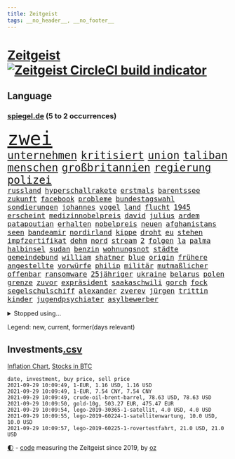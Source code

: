 ```yaml
---
title: Zeitgeist
tags: __no_header__, __no_footer__
---
```


# [Zeitgeist](https://oliz.io/zeitgeist/) [![Zeitgeist CircleCI build indicator](https://circleci.com/gh/ooz/zeitgeist.svg?style=shield)](https://circleci.com/gh/ooz/zeitgeist)

## Language

<h3><a href="https://www.spiegel.de" target="_blank">spiegel.de</a> (5 to 2 occurrences)</h3>
<p style="font-family:monospace">
<span style="font-size:32pt"><a href="news_links.html#zwei" class="current">zwei</a></span>
<br>
<span style="font-size:18pt"><a href="news_links.html#unternehmen" class="current">unternehmen</a></span>
<span style="font-size:18pt"><a href="news_links.html#kritisiert" class="current">kritisiert</a></span>
<span style="font-size:18pt"><a href="news_links.html#union" class="current">union</a></span>
<span style="font-size:18pt"><a href="news_links.html#taliban" class="current">taliban</a></span>
<span style="font-size:18pt"><a href="news_links.html#menschen" class="current">menschen</a></span>
<span style="font-size:18pt"><a href="news_links.html#großbritannien" class="current">großbritannien</a></span>
<span style="font-size:18pt"><a href="news_links.html#regierung" class="current">regierung</a></span>
<span style="font-size:18pt"><a href="news_links.html#polizei" class="current">polizei</a></span>
<br>
<span style="font-size:12pt"><a href="news_links.html#russland" class="current">russland</a></span>
<span style="font-size:12pt"><a href="news_links.html#hyperschallrakete" class="new">hyperschallrakete</a></span>
<span style="font-size:12pt"><a href="news_links.html#erstmals" class="current">erstmals</a></span>
<span style="font-size:12pt"><a href="news_links.html#barentssee" class="new">barentssee</a></span>
<span style="font-size:12pt"><a href="news_links.html#zukunft" class="current">zukunft</a></span>
<span style="font-size:12pt"><a href="news_links.html#facebook" class="current">facebook</a></span>
<span style="font-size:12pt"><a href="news_links.html#probleme" class="current">probleme</a></span>
<span style="font-size:12pt"><a href="news_links.html#bundestagswahl" class="current">bundestagswahl</a></span>
<span style="font-size:12pt"><a href="news_links.html#sondierungen" class="new">sondierungen</a></span>
<span style="font-size:12pt"><a href="news_links.html#johannes" class="current">johannes</a></span>
<span style="font-size:12pt"><a href="news_links.html#vogel" class="current">vogel</a></span>
<span style="font-size:12pt"><a href="news_links.html#land" class="current">land</a></span>
<span style="font-size:12pt"><a href="news_links.html#flucht" class="current">flucht</a></span>
<span style="font-size:12pt"><a href="news_links.html#1945" class="current">1945</a></span>
<span style="font-size:12pt"><a href="news_links.html#erscheint" class="current">erscheint</a></span>
<span style="font-size:12pt"><a href="news_links.html#medizinnobelpreis" class="new">medizinnobelpreis</a></span>
<span style="font-size:12pt"><a href="news_links.html#david" class="current">david</a></span>
<span style="font-size:12pt"><a href="news_links.html#julius" class="current">julius</a></span>
<span style="font-size:12pt"><a href="news_links.html#ardem" class="new">ardem</a></span>
<span style="font-size:12pt"><a href="news_links.html#patapoutian" class="new">patapoutian</a></span>
<span style="font-size:12pt"><a href="news_links.html#erhalten" class="current">erhalten</a></span>
<span style="font-size:12pt"><a href="news_links.html#nobelpreis" class="new">nobelpreis</a></span>
<span style="font-size:12pt"><a href="news_links.html#neuen" class="current">neuen</a></span>
<span style="font-size:12pt"><a href="news_links.html#afghanistans" class="current">afghanistans</a></span>
<span style="font-size:12pt"><a href="news_links.html#seen" class="current">seen</a></span>
<span style="font-size:12pt"><a href="news_links.html#bandeamir" class="new">bandeamir</a></span>
<span style="font-size:12pt"><a href="news_links.html#nordirland" class="current">nordirland</a></span>
<span style="font-size:12pt"><a href="news_links.html#kippe" class="current">kippe</a></span>
<span style="font-size:12pt"><a href="news_links.html#droht" class="current">droht</a></span>
<span style="font-size:12pt"><a href="news_links.html#eu" class="current">eu</a></span>
<span style="font-size:12pt"><a href="news_links.html#stehen" class="current">stehen</a></span>
<span style="font-size:12pt"><a href="news_links.html#impfzertifikat" class="new">impfzertifikat</a></span>
<span style="font-size:12pt"><a href="news_links.html#dehm" class="new">dehm</a></span>
<span style="font-size:12pt"><a href="news_links.html#nord" class="current">nord</a></span>
<span style="font-size:12pt"><a href="news_links.html#stream" class="current">stream</a></span>
<span style="font-size:12pt"><a href="news_links.html#2" class="current">2</a></span>
<span style="font-size:12pt"><a href="news_links.html#folgen" class="current">folgen</a></span>
<span style="font-size:12pt"><a href="news_links.html#la" class="current">la</a></span>
<span style="font-size:12pt"><a href="news_links.html#palma" class="current">palma</a></span>
<span style="font-size:12pt"><a href="news_links.html#halbinsel" class="current">halbinsel</a></span>
<span style="font-size:12pt"><a href="news_links.html#sudan" class="current">sudan</a></span>
<span style="font-size:12pt"><a href="news_links.html#benzin" class="current">benzin</a></span>
<span style="font-size:12pt"><a href="news_links.html#wohnungsnot" class="current">wohnungsnot</a></span>
<span style="font-size:12pt"><a href="news_links.html#städte" class="current">städte</a></span>
<span style="font-size:12pt"><a href="news_links.html#gemeindebund" class="new">gemeindebund</a></span>
<span style="font-size:12pt"><a href="news_links.html#william" class="current">william</a></span>
<span style="font-size:12pt"><a href="news_links.html#shatner" class="new">shatner</a></span>
<span style="font-size:12pt"><a href="news_links.html#blue" class="current">blue</a></span>
<span style="font-size:12pt"><a href="news_links.html#origin" class="current">origin</a></span>
<span style="font-size:12pt"><a href="news_links.html#frühere" class="current">frühere</a></span>
<span style="font-size:12pt"><a href="news_links.html#angestellte" class="current">angestellte</a></span>
<span style="font-size:12pt"><a href="news_links.html#vorwürfe" class="current">vorwürfe</a></span>
<span style="font-size:12pt"><a href="news_links.html#philip" class="current">philip</a></span>
<span style="font-size:12pt"><a href="news_links.html#militär" class="current">militär</a></span>
<span style="font-size:12pt"><a href="news_links.html#mutmaßlicher" class="current">mutmaßlicher</a></span>
<span style="font-size:12pt"><a href="news_links.html#offenbar" class="current">offenbar</a></span>
<span style="font-size:12pt"><a href="news_links.html#ransomware" class="new">ransomware</a></span>
<span style="font-size:12pt"><a href="news_links.html#25jähriger" class="current">25jähriger</a></span>
<span style="font-size:12pt"><a href="news_links.html#ukraine" class="current">ukraine</a></span>
<span style="font-size:12pt"><a href="news_links.html#belarus" class="current">belarus</a></span>
<span style="font-size:12pt"><a href="news_links.html#polen" class="current">polen</a></span>
<span style="font-size:12pt"><a href="news_links.html#grenze" class="current">grenze</a></span>
<span style="font-size:12pt"><a href="news_links.html#zuvor" class="current">zuvor</a></span>
<span style="font-size:12pt"><a href="news_links.html#expräsident" class="current">expräsident</a></span>
<span style="font-size:12pt"><a href="news_links.html#saakaschwili" class="new">saakaschwili</a></span>
<span style="font-size:12pt"><a href="news_links.html#gorch" class="current">gorch</a></span>
<span style="font-size:12pt"><a href="news_links.html#fock" class="current">fock</a></span>
<span style="font-size:12pt"><a href="news_links.html#segelschulschiff" class="new">segelschulschiff</a></span>
<span style="font-size:12pt"><a href="news_links.html#alexander" class="current">alexander</a></span>
<span style="font-size:12pt"><a href="news_links.html#zverev" class="current">zverev</a></span>
<span style="font-size:12pt"><a href="news_links.html#jürgen" class="current">jürgen</a></span>
<span style="font-size:12pt"><a href="news_links.html#trittin" class="new">trittin</a></span>
<span style="font-size:12pt"><a href="news_links.html#kinder" class="current">kinder</a></span>
<span style="font-size:12pt"><a href="news_links.html#jugendpsychiater" class="new">jugendpsychiater</a></span>
<span style="font-size:12pt"><a href="news_links.html#asylbewerber" class="new">asylbewerber</a></span>
</p>
<details>
<summary>Stopped using...</summary>
<p class="former" style="font-size:12pt">
boot(348) kino(348) richterin(348) andrea(347) himmel(347) main(347) reiche(347) weiten(347) wütet(347) hinweisen(346) wechsel(346) astrazeneca(345) aufmerksamkeit(345) ausnahmezustand(345) bildungsministerin(345) dienst(345) entdeckte(345) ersatz(345) korrigiert(345) locker(345) beteiligten(344) echte(344) kapitän(344) radikal(344) runter(344) sogenannte(344) sportdirektor(344) vorantreiben(344) vorstellung(344) ankunft(343) arbeitgeber(343) badenwürttembergs(343) folgt(343) geschäft(343) illegale(343) joachim(343) kriminelle(343) kurzfristig(343) moderne(343) schülern(343) seitdem(343) unrecht(343) bars(342) benennt(342) diskutieren(342) fahrzeug(342) fühlt(342) gefüllt(342) radfahrer(342) reduziert(342) senken(342) vergangene(342) 8000(341) attackieren(341) betrugs(341) charlie(341) coronahilfen(341) erlitten(341) fallzahlen(341) folgte(341) gefechte(341) halben(341) infektionen(341) kampagne(341) notfalls(341) pferd(341) regen(341) stil(341) verhängen(341) verlust(341) zuhause(341) 2016(340) beamter(340) benjamin(340) beweisen(340) blockiert(340) finanzaufsicht(340) france(340) glimpflich(340) intensivbetten(340) leere(340) leiten(340) menge(340) schwierigkeiten(340) veränderte(340) wunsch(340) bahnhof(339) entlastet(339) geboten(339) gehalten(339) hans(339) israelische(339) konzernchef(339) schadet(339) verbreitung(339) überlebte(339) 99(338) arbeitslosigkeit(338) coronazahlen(338) erhielt(338) gelsenkirchen(338) konfrontiert(338) länge(338) nahen(338) patrick(338) schnee(338) schulze(338) stürmer(338) vorstand(338) wirken(338) ärgert(338) 5(337) altmaier(337) ausgeschieden(337) bill(337) dreimal(337) eindämmen(337) entsprechende(337) gleichberechtigung(337) islamischen(337) metern(337) neuwagen(337) quote(337) scheidende(337) spaniens(337) stanley(337) swetlana(337) ankündigung(336) christine(336) durchsuchungen(336) elisabeth(336) fahrrad(336) ii(336) islamischer(336) lukas(336) minute(336) plus(336) tichanowskaja(336) wales(336) wälder(336) bildungsforscher(335) einzig(335) entkommen(335) froh(335) geprüft(335) ifoindex(335) langen(335) schuss(335) sicherte(335) standort(335) unterzeichnet(335) viren(335) übernahme(335) feuerwehrleute(334) meiner(334) metropolen(334) nancy(334) pocht(334) schlicht(334) studieren(334) absage(333) geflogen(333) grundschüler(333) kollege(333) löw(333) mancherorts(333) offiziellen(333) treten(333) verfolgt(333) wissenschaft(333) eigentümer(332) fernen(332) m(332) schwindet(332) vorsprung(332) weltwirtschaft(332) 81(331) brauche(331) coronapolitik(331) feiertagen(331) flüchtlingen(331) manuel(331) rechtsaußen(331) verabreicht(331) verschwand(331) ecken(330) erregt(330) geschäftsführer(330) leipzigs(330) netanyahu(330) verbessert(330) vorgaben(330) bewährungsstrafe(329) drastischen(329) toter(329) verteilung(329) wochenüberblick(329) zucker(329) abgebrochen(328) dahintersteckt(328) dir(328) karte(328) lambrecht(328) sinn(328) verantwortlichen(328) weltrekord(328) durcheinander(327) ereignisse(327) mama(327) stieß(327) coronaerkrankung(326) erfindung(326) gesamten(326) robin(326) liefen(325) monats(325) verklagen(325) zukünftig(325) autobranche(324) brandstiftung(324) bushido(324) düstere(324) herzen(324) hob(324) inhalte(324) königin(324) streitet(324) küstenwache(323) ringen(323) abgewiesen(322) amtsgericht(322) schlappe(322) varianten(322) 55(321) abkehr(321) alarmiert(321) empfängt(321) berühmten(320) bob(320) kassel(320) karin(319) schneider(319) spaltet(319) umgebung(319) anlauf(318) ausrüstung(318) bundes(318) gewinn(318) niedrigere(318) präsenzunterricht(318) rollt(318) antrag(317) bruce(317) dfbpokal(317) nasa(317) riesig(317) abseits(316) brandenburger(316) rose(316) terrorismus(316) aufgestellt(315) aufhalten(315) boomen(315) fortuna(315) hohem(315) schulschließungen(315) trauert(315) verbrennungsmotor(315) vergangen(315) erstickt(314) familienministerin(314) krebs(314) rettung(314) betrogen(313) pushbacks(313) risikogruppen(313) handy(312) km/h(312) philosoph(312) titelverteidiger(312) kinderpornografie(311) mutationen(311) warfen(311) gelandet(310) arbeitslose(309) erzbistum(309) spahns(309) bundesnetzagentur(308) flughafens(308) halbiert(308) regierungserklärung(308) schock(308) wirbel(308) aktivist(307) minderjährigen(307) bundeswehrsoldaten(306) mischung(305) beschlagnahmten(304) cover(304) kleinkind(304) reus(302) skizziert(302) boni(301) festhalten(301) katharina(301) klees(301) paartherapeutin(301) schade(301) emotionale(300) fördern(300) geht's(300) vorherrschaft(300) dr(299) dreharbeiten(299) präsidentschaft(299) günther(298) sammelte(298) schulz(298) drückt(297) sturms(297) beschaffung(296) grüner(296) schätzen(295) susanne(295) foto(293) offensichtlich(293) überfordert(293) existenz(291) betrieben(290) engen(289) coronaimpfstoffs(288) fremden(288) stellenabbau(288) 56(287) bist(287) rache(285) daheim(284) erleichtern(284) höhepunkt(284) schwimmen(283) drohung(282) möglichkeit(282) vereins(282) versammelt(281) 85(278) coronaimpfzentrum(278) häuslicher(278) würdigung(277) dreyer(276) malu(276) 34jährige(274) bundeskabinett(272) freiheiten(272) rechter(272) genaue(268) impfdosis(267) abhilfe(266) würdigt(266) interviews(265) brutalen(263) herrschaft(263) vorbehalte(263) malaysia(261) pfleger(261) biontech/pfizer(260) gerammt(257) katzen(257) variante(256) partnerin(255) coronavakzine(252) laufende(250) eingesperrt(249) außergewöhnlich(247) dürre(247) jener(245) blitz(243) gewinne(241) 95(240) 68(239) öffnet(235) blaue(231) coronaimpfkampagne(231) hennigwellsow(231) kreuzung(231) genießen(230) iv(230) zustimmen(230) coronainzidenzen(227) ingolstadt(227) afrikanische(225) erkämpft(225) lenkt(225) coronamasken(222) gegeneinander(222) angemessene(221) schiebt(221) estland(217) etappe(214) heutige(214) nationalpark(213) datenschützer(211) flüsse(211) verlusten(211) traumberuf(210) zusammenbruch(206) herausfordern(205) soldatinnen(205) verteuert(204) schätzungen(203) chile(202) konkreten(202) trümmern(201) unzureichend(201) großbrand(200) echter(198) geschlossenen(198) beunruhigt(196) abbruch(195) belgier(195) tvstar(195) linkenchefin(194) großmeister(190) verlaufen(190) oberverwaltungsgericht(188) unverständnis(188) usbehörde(188) lockte(185) ölkonzern(183) abgewehrt(182) beschreiben(181) gekippt(181) strebt(181) lucaapp(180) marvin(180) usgeheimdienste(179) verantwortliche(178) erledigt(176) szenarien(176) beileid(175) lacht(175) horrende(173) nationaler(173) baku(172) leichtathleten(169) belgische(168) vettel(168) bosch(167) durchschnitt(167) drüber(166) koepfer(166) missglückten(166) besetzen(165) frontal(165) schafften(165) kürzester(164) nationalelf(164) passende(164) beleidigte(163) homophobe(163) rauf(163) teilzeit(163) wunde(163) kanzlerkandidatin(162) ken(162) proben(161) aussprache(160) eigentore(160) mexikos(160) gucken(158) zoff(158) ostküste(157) rennstall(157) spürt(157) erdoğans(155) landesverband(155) standorten(155) unis(155) tabu(153) aufreger(151) abzuwenden(150) heiter(150) pomp(150) broadway(148) enthalten(148) frauenbundesliga(148) abbas(147) samoa(146) tunnel(146) nordamerika(145) erfülle(144) exverfassungsschutzchef(144) knappe(144) nötigen(144) blutigen(143) regierungstruppen(143) ähnlichen(143) vergewaltiger(142) pflegen(141) schwimmerin(138) schädlichen(138) bereite(137) neukölln(137) reederei(137) sozialleistungen(137) weimarer(136) gegensatz(135) 1946(134) massachusetts(134) motorrad(134) poleposition(133) zweijähriges(133) todesfall(132) baerbocks(131) finales(130) transfer(130) genesene(129) vereine(129) albanien(128) einzelfall(128) großkonzerne(128) auseinandersetzen(127) machtoptionen(127) square(126) beispiellose(125) lediglich(125) louisa(125) ungerecht(125) verfilmung(125) 2013(124) vita(124) vize(124) bretagne(123) konflikten(123) bio(122) vorreiter(122) skateboarden(121) 41jährige(120) hofmann(120) schönheit(120) heimkehr(119) schwule(118) usverteidigungsministerium(117) fähre(115) seltenes(115) heizkosten(113) nachbesserungen(113) reicher(112) ticket(112) eingestürzt(111) gewerkschafter(110) gewitter(109) nahostkonflikt(109) stärkere(109) betreiberfirma(108) zugeschlagen(108) erweitern(107) jamie(107) beschränkt(106) dorthin(106) elektro(106) peinlich(106) rundfahrt(106) vermieten(106) familienministerium(105) gesprungen(105) kommentieren(105) solar(105) wessen(105) balkan(104) vertrauter(104) mangelhafter(103) überfielen(103) organisierten(102) revolutionieren(102) vielfaches(102) usstreitkräfte(101) beleidigten(100) heimischen(100) teuerung(100) decke(99) shell(99) wettbewerbshüter(99) zerstörungen(99) arrangieren(98) getreten(98) steuervergehen(98) ausreise(97) kolumbien(97) lahmlegen(97) arena(96) außergewöhnliches(96) menschenrechtsaktivistin(96) monaco(96) fünfjähriger(95) klettern(95) atomkraftwerk(94) my(94) pandemien(94) princess(94) unterschreibt(94) beschäftigung(93) künstlerische(92) comebackversuch(91) terroranschlägen(91) abrechnungsbetrug(90) ausgebremst(90) ewa(90) ideale(90) pajor(90) 14jährige(89) gosens(89) gruppenphase(89) optisch(89) einfallstor(88) hunderttausenden(88) tool(88) visum(88) alzheimer(87) knochen(87) kohlschreiber(87) soweit(87) hessische(86) massengrab(86) schlächter(86) 28jähriger(85) mach(85) naht(85) plage(85) stabilisieren(85) halbleitermangel(84) jemals(84) meiden(84) pendler(84) warburgbank(84) zitierte(84) brandanschläge(83) briefwechsel(83) gesänge(83) janeiro(83) regierungsbündnis(83) systeme(83) sätzen(83) unterdrücken(83) ansprechen(82) deutschebanktochter(82) gescheiterten(82) lloyd(82) starkregen(82) tragweite(82) unverändert(82) webber(82) bundespolizist(81) finde(81) linker(81) ronja(81) überzogene(81) aufgegangen(80) entsorgt(80) erdgeschoss(80) forderungskatalog(80) pizza(80) wahlkampfchef(80) begannen(79) kalifornischen(79) leichtverletzte(79) pflegebranche(79) aktienfonds(78) atalay(78) brannte(78) coronaursprung(78) ernste(78) hebel(78) logo(78) pinar(78) südeuropa(78) denis(77) ultrarechte(77) wale(77) überbrückungshilfe(77) abgerufen(76) auswärtige(76) datenschützern(76) kratzt(76) ladenöffnungen(76) zehnjährige(76) ansteckungsgefahr(75) bruchteil(75) höhn(75) unterliegen(75) beeindruckende(74) grieche(74) hymne(74) sommerpause(74) behauptete(73) eingezogen(73) bahnt(72) befristungen(72) fehlerhaft(72) riskante(72) trubel(72) besorgniserregend(71) börsenwert(71) rechenzentren(71) sehenswerten(71) standstreifen(71) verbesserungen(71) verlagern(71) 1963(70) blei(70) dfbnationalspieler(70) klubszene(70) sklaverei(70) tierleid(70) umweltgründen(70) vormundschaft(70) gerichtlich(69) kader(69) millionenentschädigung(69) montreal(69) pandabären(69) totschlag(69) uganda(69) gefährdeten(68) geurteilt(68) mind(68) tatsachen(68) yang(68) großraum(67) nachbarin(67) schildern(67) stockt(67) ungerechte(67) willkür(67) 72(66) antrittsbesuch(66) existiert(66) neugeborene(66) stränden(66) warteten(66) zurückgelassen(66) polo(65) primož(65) roglič(65) sätze(65) begnadigt(64) chefs(64) heim(64) minijobs(64) restriktive(64) süddeutschland(64) vertretungen(64) 24jährige(63) blasio(63) ginter(63) küssen(63) linkenfraktionschef(63) offensivspieler(63) sciencefiction(63) wüten(63) ed(62) euroraum(62) hauseinsturz(62) nevada(62) untersagen(62) vorfreude(62) bundeswehreinsatz(61) gräbern(61) lukaku(61) primoz(61) roglic(61) romelu(61) symptomen(61) wahlprogramme(61) wetterkatastrophen(61) bundesverkehrsminister(60) ridle(60) tagessieg(60) vermeintlicher(60) absurden(59) abwehrchef(59) auslöste(59) axel(59) blutspritzer(59) coco(59) doppelerfolg(59) frühes(59) gauff(59) glatte(59) gorillas(59) impfstoffproduktion(59) militärmaschine(59) murray(59) out(59) fläche(58) got(58) sieglos(58) usstützpunkt(58) berechnen(57) emviertelfinale(57) podolski(57) selbstmordanschlag(57) sichtbar(57) steuerkonzept(57) wäldern(57) überfüllte(57) auslandspodcast(56) aussagekräftig(56) evakuierung(56) fühlte(56) gemeinwohl(56) gleitet(56) hassverbrechen(56) kolumbianischen(56) oberbürgermeisterin(56) scannen(56) bliebe(55) etappen(55) leblos(55) slowene(55) ubahnstationen(55) bedeutenden(54) charlottesville(54) gebauten(54) impfraten(54) strikten(54) umzug(54) usarmee(54) blind(53) coop(53) daxkonzerne(53) hüfte(53) interstate(53) krachte(53) lebten(53) meiste(53) miliz(53) resolution(53) technischen(53) begeisterung(52) hafer(52) politt(52) seltsam(52) 36jährige(51) aufwendig(51) belästigungen(51) brillante(51) errichtet(51) mdr(51) sommerloch(51) zugesprochen(51) erzieherinnen(50) schrecklich(50) unbestimmte(50) maps(49) prominent(49) sturzbäche(49) augsburger(48) fluten(48) stadions(48) 14jähriger(47) erkennbar(47) geschlossene(47) heißluftballon(47) hoteleinsturz(47) signalwirkung(47) unsichtbar(47) beliebte(46) gelaufen(46) herzlich(46) lax(46) uswahlrecht(46) anschlagsserie(45) crown(45) einsetzt(45) erftstadt(45) gebeutelt(45) halbleiter(45) katastrophenschutz(45) mads(45) quälen(45) transferticker(45) ahr(44) flutgebieten(44) freundeskreis(44) manch(44) paralympicssieger(44) rehm(44) rennstrecke(44) wahlkampfs(44) afghanischer(43) córdoba(43) holiday(43) juristischen(43) labore(43) ringe(43) salz(43) spot(43) begründen(42) installiert(42) löbel(42) nikolas(42) abfall(41) beseitigen(41) erftstadtblessem(41) gags(41) milliardengeschäft(41) olympisch(41) schätzt(41) spa(41) versäumt(41) badenbaden(40) iocpräsident(40) qualifiziert(40) dune(39) kette(39) krisenmanagement(39) prüfungen(39) schwimmt(39) sinzig(39) bestimmtes(38) dirigentin(38) erfassung(38) flutkatastophe(38) goldmedaillen(38) leistungen(38) taekwondokämpferin(38) todesangst(38) vergebens(38) wahlkampfdebatte(38) weltstars(38) cdubundestagsabgeordneten(37) deiche(37) hinkt(37) norweger(37) rettungshubschrauber(37) verkaufte(37) abzugeben(36) aufsteigen(36) fukushima(36) moster(36) spezialteam(36) südfrankreich(36) wette(36) cell(35) donda(35) gärtner(35) kais(35) stromschlag(35) tunesier(35) connor(34) lastenrad(34) broadcast(33) feuerwehrleuten(33) fußballerin(33) rtlmoderatorin(33) supermärkte(33) usnotenbank(33) würdigen(33) algerier(32) lynchmord(32) querdenkerdemo(32) recklinghausen(32) gladbacher(31) hauptsache(31) kuriosem(31) kurzsichtig(31) neffe(31) stonehenge(31) streitthemen(31) tierreich(31) verpatzt(31) weitspringer(31) gemeint(30) querdenkerdemonstration(30) bilanzen(29) nachträglich(29) niklas(29) pandazwillinge(29) rutscht(29) schrank(29) whatsappnachrichten(29) ansage(28) gekocht(28) härteste(28) moratorium(28) querdenkerprotesten(28) uniform(28) zutiefst(28) azzedine(27) binden(27) erging(27) feinstaub(27) griffin(27) lagab(27) rover(27) trio(27) verließen(27) windstrom(27) wochenenden(27) zivile(27) ächzt(27) cunha(26) entkam(26) gerissen(26) industriegebiet(26) personalausweis(26) shady(26) vermietet(26) öffentlicher(26) fiskus(25) kalifornier(25) konstruktion(25) regnet(25) 70jährige(24) ibiza(24) polizeigewahrsam(24) schulstart(24) standorte(24) strafrechtliche(24) stralsund(24) usfirma(24) einspruch(23) geringsten(23) bezug(22) toilettenpause(22) bekomme(21) lernte(21) like(21) rügen(21) 190(20) epidemische(20) existenzsorgen(20) kumpel(20) midyatli(20) stagniert(20) surfen(20) unübersichtlich(20) ausbildungsverträge(19) bahnvorstand(19) einschlug(19) fahrlässigen(19) fußballtrainer(19) warteschleife(19) werken(19) 15jährigen(18) demonstrierende(18) greifswald(18) speiseplan(18) uskardinal(18) achtet(17) freundinnen(17) muhammad(17) paralympischen(17) stone(17) vuelta(17) exminister(16) grünenfraktionschefin(16) knast(16) randerscheinung(16) waldes(16) windschutzscheibe(16) denverclanstar(15) größen(15) mobbingvorwürfe(15) verbrannt(15) verfallen(15) bobic(14) bundesligastart(14) datteln(14) elvis(14) hochfahren(14) hoffenheim(14) händen(14) uneingeschränkt(14) absicherung(13) autopilot(13) dreijährige(13) einbringen(13) ernüchterung(13) klopp(13) schiffsstau(13) dflchefin(12) evakuierungsflüge(12) gene(12) neuesten(12) saisonauftakt(12) sicherheitsexperte(12) topstürmer(12) verspürt(12) beschimpfen(11) erhöhter(11) freundliche(11) fünfmal(11) talibanführer(11) verordnung(11)
</p>
</details>
<p>Legend: <span class="new">new</span>, <span class="current">current</span>, <span class="former">former(days relevant)</span></p>

## Investments[.csv](investments.csv)

[Inflation Chart](https://inflationchart.com),
[Stocks in BTC](https://stonksinbtc.xyz/)

```
date, investment, buy price, sell price
2021-09-29 10:09:49, 1-EUR, 1.16 USD, 1.16 USD
2021-09-29 10:09:49, 1-EUR, 7.54 CNY, 7.54 CNY
2021-09-29 10:09:49, crude-oil-brent-barrel, 78.63 USD, 78.63 USD
2021-09-29 10:09:50, gold-10g, 503.27 EUR, 475.47 EUR
2021-09-29 10:09:54, lego-2019-30365-1-satellit, 4.0 USD, 4.0 USD
2021-09-29 10:09:55, lego-2019-60224-1-satellitenwartung, 10.0 USD, 10.0 USD
2021-09-29 10:09:57, lego-2019-60225-1-rovertestfahrt, 21.0 USD, 21.0 USD
```

<footer>
<a href="javascript:toggleTheme()" class="nav">🌓</a>
- <a href="https://github.com/ooz/zeitgeist">code</a> measuring the Zeitgeist since 2019, by <a href="https://oliz.io">oz</a>
</footer>
